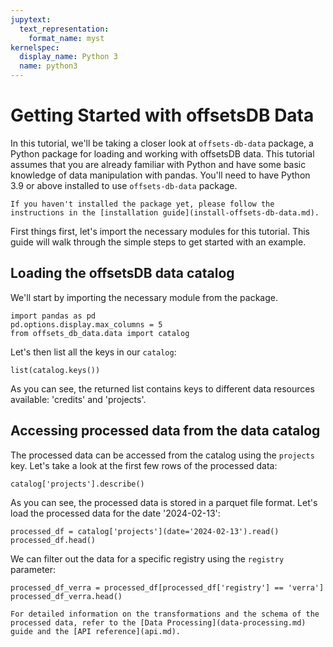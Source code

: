 ```yaml
---
jupytext:
  text_representation:
    format_name: myst
kernelspec:
  display_name: Python 3
  name: python3
---
```


# Getting Started with offsetsDB Data

In this tutorial, we'll be taking a closer look at `offsets-db-data` package, a Python package for loading and working with offsetsDB data. This tutorial assumes that you are already familiar with Python and have some basic knowledge of data manipulation with pandas. You'll need to have Python 3.9 or above installed to use `offsets-db-data` package.

```{note}
If you haven't installed the package yet, please follow the instructions in the [installation guide](install-offsets-db-data.md).
```

First things first, let's import the necessary modules for this tutorial. This guide will walk through the simple steps to get started with an example.

## Loading the offsetsDB data catalog

We'll start by importing the necessary module from the package.

```{code-cell} ipython3
import pandas as pd
pd.options.display.max_columns = 5
from offsets_db_data.data import catalog
```

Let's then list all the keys in our `catalog`:

```{code-cell} ipython3
list(catalog.keys())
```

As you can see, the returned list contains keys to different data resources available: 'credits' and 'projects'.

## Accessing processed data from the data catalog

The processed data can be accessed from the catalog using the `projects` key. Let's take a look at the first few rows of the processed data:

```{code-cell} ipython3
catalog['projects'].describe()
```

As you can see, the processed data is stored in a parquet file format. Let's load the processed data for the date '2024-02-13':

```{code-cell} ipython3
processed_df = catalog['projects'](date='2024-02-13').read()
processed_df.head()
```

We can filter out the data for a specific registry using the `registry` parameter:

```{code-cell} ipython3
processed_df_verra = processed_df[processed_df['registry'] == 'verra']
processed_df_verra.head()
```

```{note}
For detailed information on the transformations and the schema of the processed data, refer to the [Data Processing](data-processing.md) guide and the [API reference](api.md).
```
